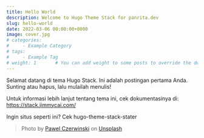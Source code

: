 ```yaml
---
title: Hello World
description: Welcome to Hugo Theme Stack for panrita.dev
slug: hello-world
date: 2022-03-06 00:00:00+0000
image: cover.jpg
# categories:
#     - Example Category
# tags:
#     - Example Tag
# weight: 1       # You can add weight to some posts to override the default sorting (date descending)
---
```


Selamat datang di tema Hugo Stack. Ini adalah postingan pertama Anda. Sunting atau hapus, lalu mulailah menulis!

Untuk informasi lebih lanjut tentang tema ini, cek dokumentasinya di: https://stack.jimmycai.com/

Ingin situs seperti ini? Cek hugo-theme-stack-stater

> Photo by [Pawel Czerwinski](https://unsplash.com/@pawel_czerwinski) on [Unsplash](https://unsplash.com/)
